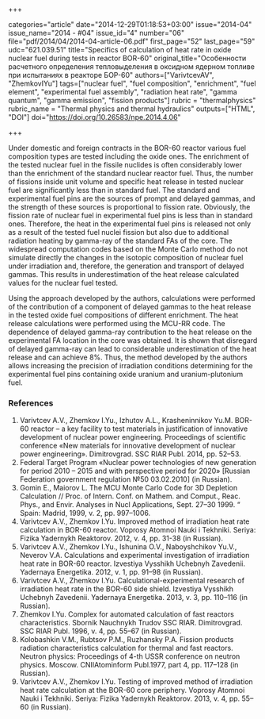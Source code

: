 +++

categories="article"
date="2014-12-29T01:18:53+03:00"
issue="2014-04"
issue_name="2014 - #04"
issue_id="4"
number="06"
file="pdf/2014/04/2014-04-article-06.pdf"
first_page="52"
last_page="59"
udc="621.039.51"
title="Specifics of calculation of heat rate in oxide nuclear fuel during tests in reactor BOR-60"
original_title="Особенности расчетного определения тепловыделения в оксидном ядерном топливе при испытаниях в реакторе БОР-60"
authors=["VarivtcevAV", "ZhemkovIYu"]
tags=["nuclear fuel", "fuel composition", "enrichment", "fuel element", "experimental fuel assembly", "radiation heat rate", "gamma quantum", "gamma emission", "fission products"]
rubric = "thermalphysics"
rubric_name = "Thermal physics and thermal hydraulics"
outputs=["HTML", "DOI"]
doi="https://doi.org/10.26583/npe.2014.4.06"

+++

Under domestic and foreign contracts in the BOR-60 reactor various fuel composition types are tested including the oxide ones. The enrichment of the tested nuclear fuel in the fissile nuclides is often considerably lower than the enrichment of the standard nuclear reactor fuel. Thus, the number of fissions inside unit volume and specific heat release in tested nuclear fuel are significantly less than in standard fuel. The standard and experimental fuel pins are the sources of prompt and delayed gammas, and the strength of these sources is proportional to fission rate. Obviously, the fission rate of nuclear fuel in experimental fuel pins is less than in standard ones. Therefore, the heat in the experimental fuel pins is released not only as a result of the tested fuel nuclei fission but also due to additional radiation heating by gamma-ray of the standard FAs of the core. The widespread computation codes based on the Monte Carlo method do not simulate directly the changes in the isotopic composition of nuclear fuel under irradiation and, therefore, the generation and transport of delayed gammas. This results in underestimation of the heat release calculated values for the nuclear fuel tested.

Using the approach developed by the authors, calculations were performed of the contribution of a component of delayed gammas to the heat release in the tested oxide fuel compositions of different enrichment. The heat release calculations were performed using the MCU-RR code. The dependence of delayed gamma-ray contribution to the heat release on the experimental FA location in the core was obtained. It is shown that disregard of delayed gamma-ray can lead to considerable underestimation of the heat release and can achieve 8%. Thus, the method developed by the authors allows increasing the precision of irradiation conditions determining for the experimental fuel pins containing oxide uranium and uranium-plutonium fuel.

### References

1. Varivtcev A.V., Zhemkov I.Yu., Izhutov A.L., Krasheninnikov Yu.M. BOR-60 reactor – a key facility to test materials in justification of innovative development of nuclear power engineering. Proceedings of scientific conference «New materials for innovative development of nuclear power engineering». Dimitrovgrad. SSC RIAR Publ. 2014, pp. 52–53.
2. Federal Target Program «Nuclear power technologies of new generation for period 2010 – 2015 and with perspective period for 2020» [Russian Federation government regulation №50 03.02.2010] (in Russian).
3. Gomin E., Maiorov L. The MCU Monte Carlo Code for 3D Depletion Calculation // Proc. of Intern. Conf. on Mathem. and Comput., Reac. Phys., and Envir. Analyses in Nucl Applications, Sept. 27–30 1999. “ Spain: Madrid, 1999, v. 2, pp. 997–1006.
4. Varivtcev A.V., Zhemkov I.Yu. Improved method of irradiation heat rate calculation in BOR-60 reactor. Voprosy Atomnoi Nauki i Tekhniki. Seriya: Fizika Yadernykh Reaktorov. 2012, v. 4, pp. 31-38 (in Russian).
5. Varivtcev A.V., Zhemkov I.Yu., Ishunina O.V., Naboyshchikov Yu.V., Neverov V.A. Calculations and experimental investigation of irradiation heat rate in BOR-60 reactor. Izvestiya Vysshikh Uchebnyh Zavedenii. Yadernaya Energetika. 2012, v. 1, pp. 91–98 (in Russian).
6. Varivtcev A.V., Zhemkov I.Yu. Calculational-experimental research of irradiation heat rate in the BOR-60 side shield. Izvestiya Vysshikh Uchebnyh Zavedenii. Yadernaya Energetika. 2013, v. 3, pp. 110–116 (in Russian).
7. Zhemkov I.Yu. Complex for automated calculation of fast reactors characteristics. Sbornik Nauchnykh Trudov SSC RIAR. Dimitrovgrad. SSC RIAR Publ. 1996, v. 4, pp. 55–67 (in Russian).
8. Kolobashkin V.M., Rubtsov P.M., Ruzhansky P.A. Fission products radiation characteristics calculation for thermal and fast reactors. Neutron physics: Proceedings of 4-th USSR conference on neutron physics. Moscow. CNIIAtominform Publ.1977, part 4, pp. 117–128 (in Russian).
9. Varivtcev A.V., Zhemkov I.Yu. Testing of improved method of irradiation heat rate calculation at the BOR-60 core periphery. Voprosy Atomnoi Nauki i Tekhniki. Seriya: Fizika Yadernykh Reaktorov. 2013, v. 4, pp. 55–60 (in Russian).